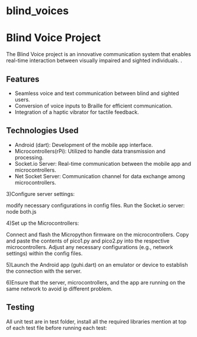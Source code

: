 # blind_voices

# Blind Voice Project

The Blind Voice project is an innovative communication system that enables real-time interaction between visually 
impaired and sighted individuals. .

## Features

- Seamless voice and text communication between blind and sighted users.
- Conversion of voice inputs to Braille for efficient communication.
- Integration of a haptic vibrator for tactile feedback.

## Technologies Used

- Android (dart): Development of the mobile app interface.
- Microcontrollers(rPi): Utilized to handle data transmission and processing.
- Socket.io Server: Real-time communication between the mobile app and microcontrollers.
- Net Socket Server: Communication channel for data exchange among microcontrollers.
  

3)Configure server settings:

modify necessary configurations in config files.
Run the Socket.io server:
  node both.js

4)Set up the Microcontrollers:

Connect and flash the Micropython firmware on the microcontrollers.
Copy and paste the contents of pico1.py and pico2.py into the respective microcontrollers.
Adjust any necessary configurations (e.g., network settings) within the config files.

5)Launch the Android app (guhi.dart) on an emulator or device to establish the connection with the server.

6)Ensure that the server, microcontrollers, and the app are running on the same network to avoid ip different problem.

## Testing

All unit test are in test folder, install all the required libraries mention at top of each test file before running each test:


